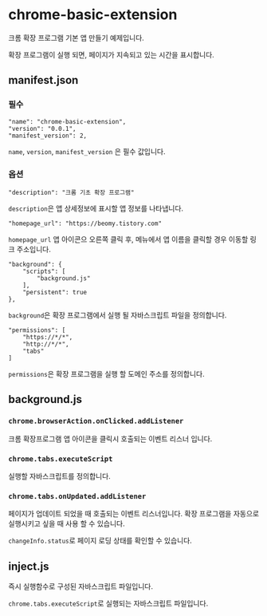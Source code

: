 # chrome-basic-extension

크롬 확장 프로그램 기본 앱 만들기 예제입니다.

확장 프로그램이 실행 되면, 페이지가 지속되고 있는 시간을 표시합니다.

## manifest.json

### 필수

<pre><code>"name": "chrome-basic-extension",
"version": "0.0.1",
"manifest_version": 2,</code></pre>

`name`, `version`, `manifest_version` 은 필수 값입니다.

### 옵션

<pre><code>"description": "크롬 기초 확장 프로그램"</code></pre>

`description`은 앱 상세정보에 표시할 앱 정보를 나타냅니다.

<pre><code>"homepage_url": "https://beomy.tistory.com"</code></pre>

`homepage_url` 앱 아이콘으 오른쪽 클릭 후, 메뉴에서 앱 이름을 클릭할 경우 이동할 링크 주소입니다.

<pre><code>"background": {
    "scripts": [
        "background.js"
    ],
    "persistent": true
},</code></pre>

`background`은 확장 프로그램에서 실행 될 자바스크립트 파일을 정의합니다.

<pre><code>"permissions": [
    "https://*/*",
    "http://*/*",
    "tabs"
]</code></pre>

`permissions`은 확장 프로그램을 실행 할 도메인 주소를 정의합니다.

## background.js

### `chrome.browserAction.onClicked.addListener`

크롬 확장프로그램 앱 아이콘을 클릭시 호출되는 이벤트 리스너 입니다.

### `chrome.tabs.executeScript`

실행할 자바스크립트를 정의합니다.

### `chrome.tabs.onUpdated.addListener`

페이지가 업데이트 되었을 때 호출되는 이벤트 리스너입니다. 확장 프로그램을 자동으로 실행시키고 싶을 때 사용 할 수 있습니다.

`changeInfo.status`로 페이지 로딩 상태를 확인할 수 있습니다.

## inject.js

즉시 실행함수로 구성된 자바스크립트 파일입니다.

`chrome.tabs.executeScript`로 실행되는 자바스크립트 파일입니다.